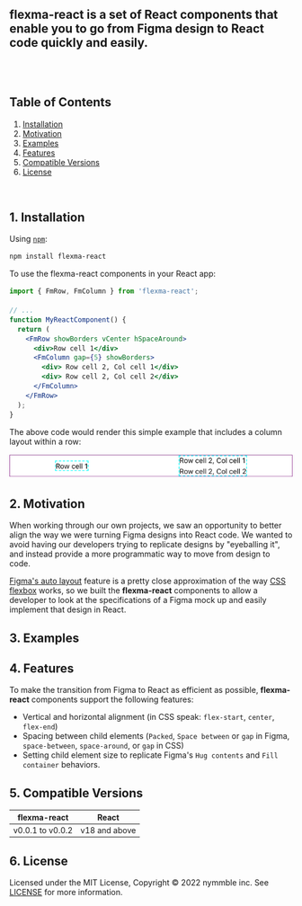 ## **flexma-react** is a set of React components that enable you to go from Figma design to React code quickly and easily.

<br />
<br />

## Table of Contents

1. [Installation](#1-installation)
2. [Motivation](#2-motivation)
3. [Examples](#3-examples)
4. [Features](#4-features)
5. [Compatible Versions](#5-compatible-versions)
6. [License](#6-license)

<br />

## 1. Installation

Using [`npm`](https://www.npmjs.com/package/flexma-react):

```bash
npm install flexma-react
```

To use the flexma-react components in your React app:

```jsx
import { FmRow, FmColumn } from 'flexma-react';

// ...
function MyReactComponent() {
  return (
    <FmRow showBorders vCenter hSpaceAround>
      <div>Row cell 1</div>
      <FmColumn gap={5} showBorders>
        <div> Row cell 2, Col cell 1</div>
        <div> Row cell 2, Col cell 2</div>
      </FmColumn>
    </FmRow>
  );
}
```

The above code would render this simple example that includes a column layout within a row:

<img src="https://raw.githubusercontent.com/nymmble/flexma-react/main/img/row-with-sub-column.png" alt="Row with sub-column">

## 2. Motivation

When working through our own projects, we saw an opportunity to better align the way we were turning Figma designs into React code. We wanted to avoid having our developers trying to replicate designs by "eyeballing it", and instead provide a more programmatic way to move from design to code.

[Figma's auto layout](https://help.figma.com/hc/en-us/articles/360040451373-Explore-auto-layout-properties) feature is a pretty close approximation of the way [CSS flexbox](https://developer.mozilla.org/en-US/docs/Web/CSS/CSS_Flexible_Box_Layout/Basic_Concepts_of_Flexbox) works, so we built the **flexma-react** components to allow a developer to look at the specifications of a Figma mock up and easily implement that design in React.

## 3. Examples

## 4. Features

To make the transition from Figma to React as efficient as possible, **flexma-react** components support the following features:

- Vertical and horizontal alignment (in CSS speak: `flex-start`, `center`, `flex-end`)
- Spacing between child elements (`Packed`, `Space between` or `gap` in Figma, `space-between`, `space-around`, or `gap` in CSS)
- Setting child element size to replicate Figma's `Hug contents` and `Fill container` behaviors.

## 5. Compatible Versions

| flexma-react     | React         |
| ---------------- | ------------- |
| v0.0.1 to v0.0.2 | v18 and above |

## 6. License

Licensed under the MIT License, Copyright © 2022 nymmble inc. See [LICENSE](https://github.com/nymmble/flexma-react/blob/main/LICENSE) for more information.
